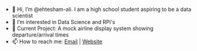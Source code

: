 - 👋 Hi, I’m @ehtesham-ali. I am a high school student aspiring to be a data scientist
- 👀 I’m interested in Data Science and RPi's
- 🌱 Current Project: A mock airline display system showing departure/arrival times
- 📫 How to reach me: [Email](mailto:ehtesham.ali2006@gmail.com) | [Website](https://ali-ehtesham.carrd.co/)

<!---
ehtesham-ali/ehtesham-ali is a ✨ special ✨ repository because its `README.md` (this file) appears on your GitHub profile.
You can click the Preview link to take a look at your changes.
--->
